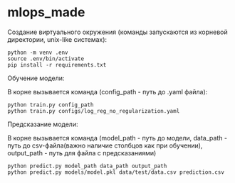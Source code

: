 # mlops_made
Создание виртуального окружения (команды запускаются из корневой директории, unix-like системах):
~~~
python -m venv .env
source .env/bin/activate
pip install -r requirements.txt
~~~

Обучение модели:

В корне вызывается команда (config_path - путь до .yaml файла):
~~~
python train.py config_path
python train.py configs/log_reg_no_regularization.yaml
~~~

Предсказание модели:

В корне вызывается команда (model_path - путь до модели, data_path - путь до csv-файла(важно наличие столбцов как при обучении),
output_path - путь для файла с предсказаниями)
~~~
python predict.py model_path data_path output_path
python predict.py models/model.pkl data/test/data.csv prediction.csv
~~~